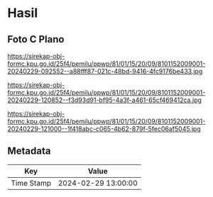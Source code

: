 # Hasil

## Foto C Plano

https://sirekap-obj-formc.kpu.go.id/25f4/pemilu/ppwp/81/01/15/20/09/8101152009001-20240229-092552--a88fff87-021c-48bd-9416-4fc9176be433.jpg

https://sirekap-obj-formc.kpu.go.id/25f4/pemilu/ppwp/81/01/15/20/09/8101152009001-20240229-120852--f3d93d91-bf95-4a3f-a461-65cf469412ca.jpg

https://sirekap-obj-formc.kpu.go.id/25f4/pemilu/ppwp/81/01/15/20/09/8101152009001-20240229-121000--1f418abc-c065-4b62-879f-5fec06af5045.jpg


## Metadata

| Key        | Value               |
| ---------- | ------------------- |
| Time Stamp | 2024-02-29 13:00:00 |



